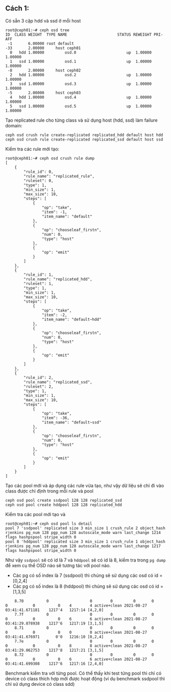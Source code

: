 ## Cách 1:
Có sẵn 3 cặp hdd và ssd ở mỗi host

    root@ceph01:~# ceph osd tree
    ID  CLASS WEIGHT  TYPE NAME                      STATUS REWEIGHT PRI-AFF
     -1       6.00000 root default
    -33       2.00000     host ceph01
      0   hdd 1.00000         osd.0                      up  1.00000 1.00000
      1   ssd 1.00000         osd.1                      up  1.00000 1.00000
     -8       2.00000     host ceph02
      2   hdd 1.00000         osd.2                      up  1.00000 1.00000
      3   ssd 1.00000         osd.3                      up  1.00000 1.00000
     -5       2.00000     host ceph03
      4   hdd 1.00000         osd.4                      up  1.00000 1.00000
      5   ssd 1.00000         osd.5                      up  1.00000 1.00000

Tạo replicated rule cho từng class và sử dụng host (hdd, ssd) làm failure domain:

    ceph osd crush rule create-replicated replicated_hdd default host hdd
    ceph osd crush rule create-replicated replicated_ssd default host ssd

Kiểm tra các rule mới tạo:

    root@ceph01:~# ceph osd crush rule dump
    [
        {
            "rule_id": 0,
            "rule_name": "replicated_rule",
            "ruleset": 0,
            "type": 1,
            "min_size": 1,
            "max_size": 10,
            "steps": [
                {
                    "op": "take",
                    "item": -1,
                    "item_name": "default"
                },
                {
                    "op": "chooseleaf_firstn",
                    "num": 0,
                    "type": "host"
                },
                {
                    "op": "emit"
                }
            ]
        },
        {
            "rule_id": 1,
            "rule_name": "replicated_hdd",
            "ruleset": 1,
            "type": 1,
            "min_size": 1,
            "max_size": 10,
            "steps": [
                {
                    "op": "take",
                    "item": -2,
                    "item_name": "default~hdd"
                },
                {
                    "op": "chooseleaf_firstn",
                    "num": 0,
                    "type": "host"
                },
                {
                    "op": "emit"
                }
            ]
        },
        {
            "rule_id": 2,
            "rule_name": "replicated_ssd",
            "ruleset": 2,
            "type": 1,
            "min_size": 1,
            "max_size": 10,
            "steps": [
                {
                    "op": "take",
                    "item": -36,
                    "item_name": "default~ssd"
                },
                {
                    "op": "chooseleaf_firstn",
                    "num": 0,
                    "type": "host"
                },
                {
                    "op": "emit"
                }
            ]
        }
    ]

Tạo các pool mới và áp dụng các rule vừa tạo, như vậy dữ liệu sẽ chỉ đi vào class được chỉ định trong mỗi rule và pool

    ceph osd pool create ssdpool 128 128 replicated_ssd
    ceph osd pool create hddpool 128 128 replicated_hdd

Kiểm tra các pool mới tạo và 

    root@ceph01:~# ceph osd pool ls detail
    pool 7 'ssdpool' replicated size 3 min_size 1 crush_rule 2 object_hash rjenkins pg_num 128 pgp_num 128 autoscale_mode warn last_change 1214 flags hashpspool stripe_width 0
    pool 8 'hddpool' replicated size 3 min_size 1 crush_rule 1 object_hash rjenkins pg_num 128 pgp_num 128 autoscale_mode warn last_change 1217 flags hashpspool stripe_width 0
    
Như vậy `ssdpool` sẽ có id là 7 và `hddpool` sẽ có id là 8, kiểm tra trong `pg dump` để xem cụ thể OSD nào sẽ tương tác với pool nào.
- Các pg có số index là 7 (ssdpool) thì chúng sẽ sử dụng các osd có id = [0,2,4]
- Các pg có số index là 8 (hddpool) thì chúng sẽ sử dụng các osd có id = [1,3,5]

```
    8.70          0                  0        0         0       0     0           0          0    4        4 active+clean 2021-08-27 03:41:41.671181    1217'4   1217:14 [4,2,0]
    7.7f          0                  0        0         0       0     0           0          0    6        6 active+clean 2021-08-27 03:41:29.078938    1217'6   1217:19 [3,1,5]
    8.71          0                  0        0         0       0     0           0          0    0        0 active+clean 2021-08-27 03:41:41.676971       0'0   1216:10 [0,2,4]
    7.7e          0                  0        0         0       0     0           0          0    8        8 active+clean 2021-08-27 03:41:29.062753    1217'8   1217:21 [3,1,5]
    8.72          0                  0        0         0       0     0           0          0    6        6 active+clean 2021-08-27 03:41:41.699308    1217'6   1217:16 [2,4,0]
```

Benchmark kiểm tra với từng pool. Có thể thấy khi test từng pool thì chỉ có device có class thích hợp mới được hoạt động (ví dụ benchmark ssdpool thì chỉ sử dụng device có class sdd)

